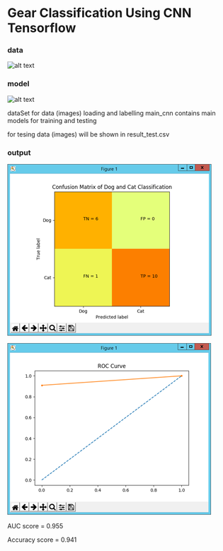 # Gear Classification Using CNN Tensorflow

### data
![alt text](gear_data.gif)

### model
![alt text](architecture.gif)


dataSet for data (images) loading and labelling
main_cnn contains main models for training and testing

for tesing data (images) will be shown in result_test.csv

### output 

![alt text](confusion_matrix.png)

![alt text](roc_curve.png)


AUC score = 0.955

Accuracy score =  0.941
